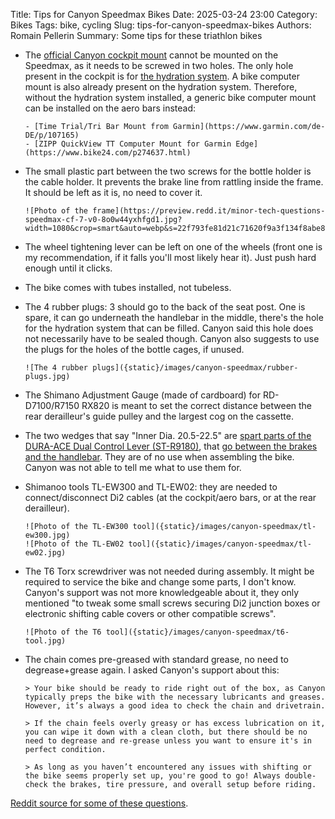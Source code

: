 Title: Tips for Canyon Speedmax Bikes
Date: 2025-03-24 23:00
Category: Bikes
Tags: bike, cycling
Slug: tips-for-canyon-speedmax-bikes
Authors: Romain Pellerin
Summary: Some tips for these triathlon bikes

- The [official Canyon cockpit mount](https://www.canyon.com/en-de/gear/accessories/bike-tech/cockpit-and-handlebar-mounts/canyon-cockpit-mount/9102035.html) cannot be mounted on the Speedmax, as it needs to be screwed in two holes. The only hole present in the cockpit is for [the hydration system](https://www.canyon.com/en-de/gear/accessories/bike-accessories/cycling-water-bottle/canyon-speedmax-hydration-system/10014133.html). A bike computer mount is also already present on the hydration system. Therefore, without the hydration system installed, a generic bike computer mount can be installed on the aero bars instead:

      - [Time Trial/Tri Bar Mount from Garmin](https://www.garmin.com/de-DE/p/107165)
      - [ZIPP QuickView TT Computer Mount for Garmin Edge](https://www.bike24.com/p274637.html)

- The small plastic part between the two screws for the bottle holder is the cable holder. It prevents the brake line from rattling inside the frame. It should be left as it is, no need to cover it.

      ![Photo of the frame](https://preview.redd.it/minor-tech-questions-speedmax-cf-7-v0-8o0w44yxhfgd1.jpg?width=1080&crop=smart&auto=webp&s=22f793fe81d21c71620f9a3f134f8abe81d961f0)

- The wheel tightening lever can be left on one of the wheels (front one is my recommendation, if it falls you'll most likely hear it). Just push hard enough until it clicks.
- The bike comes with tubes installed, not tubeless.
- The 4 rubber plugs: 3 should go to the back of the seat post. One is spare, it can go underneath the handlebar in the middle, there's the hole for the hydration system that can be filled. Canyon said this hole does not necessarily have to be sealed though. Canyon also suggests to use the plugs for the holes of the bottle cages, if unused.

      ![The 4 rubber plugs]({static}/images/canyon-speedmax/rubber-plugs.jpg)

- The Shimano Adjustment Gauge (made of cardboard) for RD-D7100/R7150 RX820 is meant to set the correct distance between the rear derailleur's guide pulley and the largest cog on the cassette.
- The two wedges that say "Inner Dia. 20.5-22.5" are [spart parts of the DURA-ACE Dual Control Lever (ST-R9180)](https://si.shimano.com/de/pdfs/ev/ST-R9180-4089/EV-ST-R9180-4089A.pdf), that [go between the brakes and the handlebar](https://www.reddit.com/r/triathlon/comments/1idyomy/brakeshift_lever_part_needed/). They are of no use when assembling the bike. Canyon was not able to tell me what to use them for.
- Shimanoo tools TL-EW300 and TL-EW02: they are needed to connect/disconnect Di2 cables (at the cockpit/aero bars, or at the rear derailleur).

      ![Photo of the TL-EW300 tool]({static}/images/canyon-speedmax/tl-ew300.jpg)
      ![Photo of the TL-EW02 tool]({static}/images/canyon-speedmax/tl-ew02.jpg)

- The T6 Torx screwdriver was not needed during assembly. It might be required to service the bike and change some parts, I don't know. Canyon's support was not more knowledgeable about it, they only mentioned "to tweak some small screws securing Di2 junction boxes or electronic shifting cable covers or other compatible screws".

      ![Photo of the T6 tool]({static}/images/canyon-speedmax/t6-tool.jpg)

- The chain comes pre-greased with standard grease, no need to degrease+grease again. I asked Canyon's support about this:

      > Your bike should be ready to ride right out of the box, as Canyon typically preps the bike with the necessary lubricants and greases. However, it’s always a good idea to check the chain and drivetrain.

      > If the chain feels overly greasy or has excess lubrication on it, you can wipe it down with a clean cloth, but there should be no need to degrease and re-grease unless you want to ensure it's in perfect condition.

      > As long as you haven’t encountered any issues with shifting or the bike seems properly set up, you're good to go! Always double-check the brakes, tire pressure, and overall setup before riding.

[Reddit source for some of these questions](https://www.reddit.com/r/CanyonBikes/comments/1ej0e6m/minor_tech_questions_speedmax_cf_7/).
